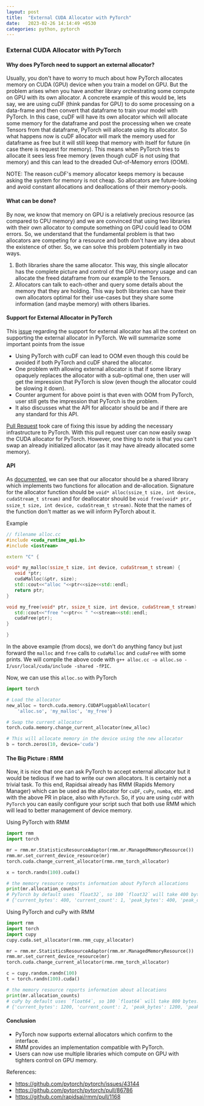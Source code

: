 ```yaml
---
layout: post
title:  "External CUDA Allocator with PyTorch"
date:   2023-02-26 14:14:49 +0530
categories: python, pytorch
---
```


### External CUDA Allocator with PyTorch

#### Why does PyTorch need to support an external allocator?

Usually, you don't have to worry to much about how PyTorch allocates memory on CUDA (GPU) device when you train a model on GPU. But the problem arises when you have another library orchestrating some compute on GPU with its own allocator. A concrete example of this would be, lets say, we are using cuDF (think pandas for GPU) to do some processing on a data-frame and then convert that dataframe to train your model with PyTorch. In this case, cuDF will have its own allocator which will allocate some memory for the dataframe and post the processing when we create Tensors from that dataframe, PyTorch will allocate using its allocator. So what happens now is cuDF allocator will mark the memory used for dataframe as free but it will still keep that memory with itself for future (in case there is request for memory). This means when PyTorch tries to allocate it sees less free memory (even though cuDF is not using that memory) and this can lead to the dreaded Out-of-Memory errors (OOM).

NOTE: The reason cuDF's memory allocator keeps memory is because asking the system for memory is not cheap. So allocators are future-looking and avoid constant allocations and deallocations of their memory-pools.

#### What can be done?

By now, we know that memory on GPU is a relatively precious resource (as compared to CPU memory) and we are convinced that using two libraries with their own allocator to compute something on GPU could lead to OOM errors. So, we understand that the fundamental problem is that two allocators are competing for a resource and both don't have any idea about the existence of other. So, we can solve this problem potentially in two ways.

1. Both libraries share the same allocator. This way, this single allocator has the complete picture and control of the GPU memory usage and can allocate the freed dataframe from our example to the Tensors.
2. Allocators can talk to each-other and query some details about the memory that they are holding. This way both libraries can have their own allocators optimal for their use-cases but they share some information (and maybe memory) with others libaries.

#### Support for External Allocator in PyTorch

This [issue](https://github.com/pytorch/pytorch/issues/43144) regarding the support for external allocator has all the context on supporting the external allocator in PyTorch. We will summarize some important points from the issue

* Using PyTorch with cuDF can lead to OOM even though this could be avoided if both PyTorch and cuDF shared the allocator.
* One problem with allowing external allocator is that if some library opaquely replaces the allocator with a sub-optimal one, then user will get the impression that PyTorch is slow (even though the allocator could be slowing it down).
* Counter argument for above point is that even with OOM from PyTorch, user still gets the impression that PyTorch is the problem.
* It also discusses what the API for allocator should be and if there are any standard for this API.

[Pull Request](https://github.com/pytorch/pytorch/pull/86786) took care of fixing this issue by adding the necessary infrastructure to PyTorch. With this pull request user can now easily swap the CUDA allocator for PyTorch. However, one thing to note is that you can't swap an already initialized allocator (as it may have already allocated some memory).

#### API

As [documented](https://pytorch.org/docs/master/notes/cuda.html#using-custom-memory-allocators-for-cuda), we can see that our allocator should be a shared library which implements two functions for allocation and de-allocation. Signature for the allocator function should be `void* alloc(ssize_t size, int device, cudaStream_t stream)` and for deallocator should be `void free(void* ptr, ssize_t size, int device, cudaStream_t stream)`. Note that the names of the function don't matter as we will inform PyTorch about it.

Example
```c++
// filename alloc.cc
#include <cuda_runtime_api.h>
#include <iostream>

extern "C" {

void* my_malloc(ssize_t size, int device, cudaStream_t stream) {
   void *ptr;
   cudaMalloc(&ptr, size);
   std::cout<<"alloc "<<ptr<<size<<std::endl;
   return ptr;
}

void my_free(void* ptr, ssize_t size, int device, cudaStream_t stream) {
   std::cout<<"free "<<ptr<< " "<<stream<<std::endl;
   cudaFree(ptr);
}

}
```

In the above example (from docs), we don't do anything fancy but just forward the `malloc` and `free` calls to `cudaMalloc` and `cudaFree` with some prints. We will compile the above code with `g++ alloc.cc -o alloc.so -I/usr/local/cuda/include -shared -fPIC`.

Now, we can use this `alloc.so` with PyTorch
```python
import torch

# Load the allocator
new_alloc = torch.cuda.memory.CUDAPluggableAllocator(
    'alloc.so', 'my_malloc', 'my_free')

# Swap the current allocator
torch.cuda.memory.change_current_allocator(new_alloc)

# This will allocate memory in the device using the new allocator
b = torch.zeros(10, device='cuda')
```

#### The Big Picture : RMM

Now, it is nice that one can ask PyTorch to accept external allocator but it would be tedious if we had to write our own allocators. It is certainly not a trivial task. To this end, Rapidsai already has RMM (Rapids Memory Manager) which can be used as the allocator for `cuDF`, `cuPy`, `numba`, etc. and with the above PR in place, also with `PyTorch`. So, if you are using `cuDF` with `PyTorch` you can easily configure your script such that both use RMM which will lead to better management of device memory.

Using PyTorch with RMM
```python
import rmm
import torch

mr = rmm.mr.StatisticsResourceAdaptor(rmm.mr.ManagedMemoryResource())
rmm.mr.set_current_device_resource(mr)
torch.cuda.change_current_allocator(rmm.rmm_torch_allocator)

x = torch.randn(100).cuda()

# the memory resource reports information about PyTorch allocations
print(mr.allocation_counts)
# PyTorch by default uses `float32`, so 100 `float32` will take 400 bytes.
# {'current_bytes': 400, 'current_count': 1, 'peak_bytes': 400, 'peak_count': 1, 'total_bytes': 400, 'total_count': 1}
```

Using PyTorch and cuPy with RMM
```python
import rmm
import torch
import cupy
cupy.cuda.set_allocator(rmm.rmm_cupy_allocator)

mr = rmm.mr.StatisticsResourceAdaptor(rmm.mr.ManagedMemoryResource())
rmm.mr.set_current_device_resource(mr)
torch.cuda.change_current_allocator(rmm.rmm_torch_allocator)

c = cupy.random.randn(100)
t = torch.randn(100).cuda()

# the memory resource reports information about allocations
print(mr.allocation_counts)
# cuPy by default uses `float64`, so 100 `float64` will take 800 bytes.
# {'current_bytes': 1200, 'current_count': 2, 'peak_bytes': 1200, 'peak_count': 2, 'total_bytes': 1200, 'total_count': 2}
```

#### Conclusion

* PyTorch now supports external allocators which confirm to the interface.
* RMM provides an implementation compatible with PyTorch.
* Users can now use multiple libraries which compute on GPU with tighters control on GPU memory.

References:
* https://github.com/pytorch/pytorch/issues/43144
* https://github.com/pytorch/pytorch/pull/86786
* https://github.com/rapidsai/rmm/pull/1168